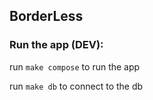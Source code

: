 ## BorderLess

### Run the app (DEV):

run `make compose` to run the app

run `make db` to connect to the db